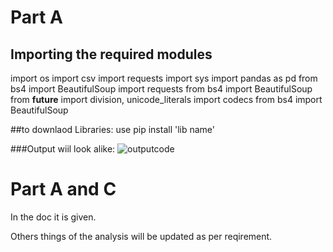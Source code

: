 # Part A 

## Importing the required modules
import os
import csv
import requests
import sys
import pandas as pd
from bs4 import BeautifulSoup
import requests
from bs4 import BeautifulSoup
from __future__ import division, unicode_literals 
import codecs
from bs4 import BeautifulSoup


##to downlaod Libraries:
use pip install 'lib name'


###Output wiil look alike:
![outputcode](https://user-images.githubusercontent.com/50532530/116935400-eeade880-ac83-11eb-8980-3b3a207cbb1c.PNG)

# Part A  and C
In the doc it is given.


Others things of the analysis will be updated as per reqirement.

